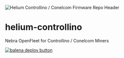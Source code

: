 ![Helium Controllino / Conelcom Firmware Repo Header](https://cdn.shopify.com/s/files/1/0071/2281/3001/files/Nebra-Firmware-Github-Header-Controllino.png?v=1688030309)

# helium-controllino
Nebra OpenFleet for Controllino / Conelcom Miners

[![balena deploy button](https://www.balena.io/deploy.svg)](https://dashboard.balena-cloud.com/deploy?repoUrl=https://github.com/kroeatschge/helium-controllino)
